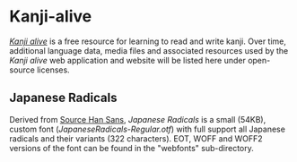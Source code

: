 Kanji-alive
===========

[_Kanji alive_](http://kanjialive.com) is a free resource for learning to read and write kanji. Over time, additional language data, media files and associated resources used by the _Kanji alive_ web application and website will be listed here under open-source licenses.  

Japanese Radicals
-----------
Derived from [Source Han Sans](https://github.com/adobe-fonts/source-han-sans), _Japanese Radicals_ is a small (54KB), custom font (_JapaneseRadicals-Regular.otf_) with full support all Japanese radicals and their variants (322 characters). EOT, WOFF and WOFF2 versions of the font can be found in the "webfonts" sub-directory.


